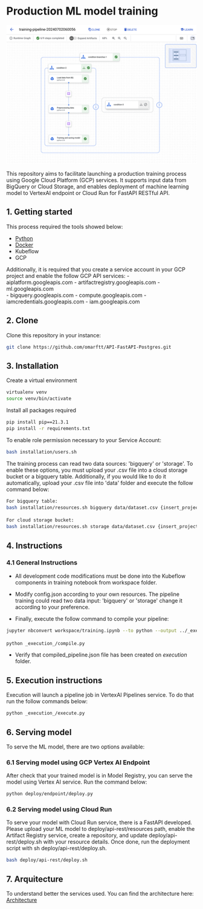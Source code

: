 # Production ML model training

![Docs](images/pipeline_done.png)

This repository aims to facilitate launching a production training process using Google Cloud Platform (GCP) services. It supports input data from BigQuery or Cloud Storage, and enables deployment of machine learning model to VertexAI endpoint or Cloud Run for FastAPI RESTful API.

## 1. Getting started

This process required the tools showed below:
- [Python]([https://github.com/pyenv/pyenv](https://www.python.org/)) 
- [Docker]([https://github.com/pyenv/pyenv](https://www.docker.com/))
- Kubeflow
- GCP

Additionally, it is required that you create a service account in your GCP project and enable the follow GCP API services:
    - aiplatform.googleapis.com
    - artifactregistry.googleapis.com
    - ml.googleapis.com    
    - bigquery.googleapis.com
    - compute.googleapis.com
    - iamcredentials.googleapis.com
    - iam.googleapis.com
    
## 2. Clone

Clone this repository in your instance:
```bash
git clone https://github.com/omarftt/API-FastAPI-Postgres.git
```

## 3. Installation

Create a virtual environment
```bash
virtualenv venv
source venv/bin/activate 
```

Install all packages required
```bash
pip install pip==21.3.1
pip install -r requirements.txt
```

To enable role permission necessary to your Service Account:
```bash
bash installation/users.sh
```

The training process can read two data sources: 'bigquery' or 'storage'. To enable these options, you must upload your .csv file into a cloud storage bucket or a bigquery table. Additionally, if you would like to do it automatically, upload your .csv file into 'data' folder and execute the follow command below:
```bash
For bigquery table:
bash installation/resources.sh bigquery data/dataset.csv {insert_project_name} default-bucket {insert_dataset_name} {insert_table_name}

For cloud storage bucket:
bash installation/resources.sh storage data/dataset.csv {insert_project_name} {insert_bucket_name} default_dataset default_table
```


## 4. Instructions

### 4.1 General Instructions
- All development code modifications must be done into the Kubeflow components in training notebook from workspace folder.

- Modify config.json according to your own resources. The pipeline training could read two data input: 'bigquery' or 'storage' change it according to your preference. 

- Finally, execute the follow command to compile your pipeline:

```bash
jupyter nbconvert workspace/training.ipynb --to python --output ../_execution_/training_compile.py

python _execution_/compile.py
```

- Verify that compiled_pipeline.json file has been created on _execution_ folder.

## 5. Execution instructions
Execution will launch a pipeline job in VertexAI Pipelines service. To do that run the follow commands below:

```bash
python _execution_/execute.py
```

## 6. Serving model
To serve the ML model, there are two options available:

### 6.1 Serving model using GCP Vertex AI Endpoint
After check that your trained model is in Model Registry, you can serve the model using Vertex AI service. Run the command below:
```bash
python deploy/endpoint/deploy.py
```

### 6.2 Serving model using Cloud Run
To serve your model with Cloud Run service, there is a FastAPI developed. Please upload your ML model to deploy/api-rest/resources path, enable the Artifact Registry service, create a repository, and update deploy/api-rest/deploy.sh with your resource details. Once done, run the deployment script with sh deploy/api-rest/deploy.sh.
```bash
bash deploy/api-rest/deploy.sh
```

## 7. Arquitecture
To understand better the services used. You can find the architecture here: [Architecture](images/arch.png)
